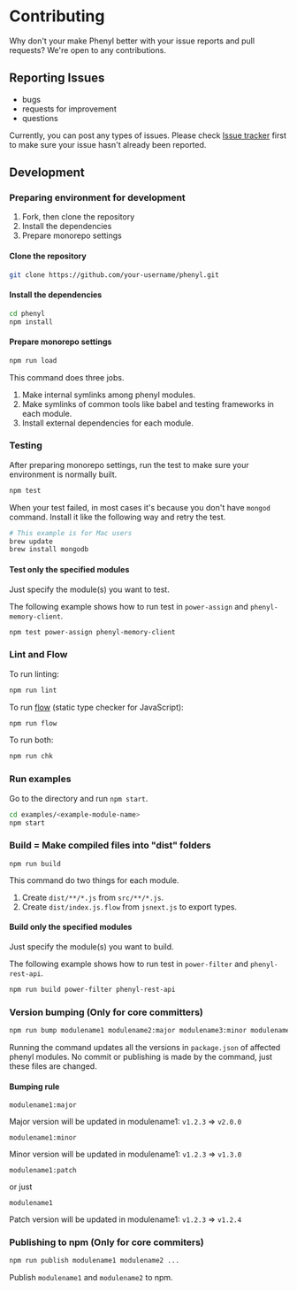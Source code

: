 # Contributing
Why don't your make Phenyl better with your issue reports and pull requests? We're open to any contributions.

## Reporting Issues
- bugs
- requests for improvement
- questions

Currently, you can post any types of issues.
Please check [Issue tracker](https://github.com/phenyl-js/phenyl/issues) first to make sure your issue hasn't already been reported.

## Development
### Preparing environment for development
1. Fork, then clone the repository
2. Install the dependencies
3. Prepare monorepo settings

#### Clone the repository
```bash
git clone https://github.com/your-username/phenyl.git
```

#### Install the dependencies
```bash
cd phenyl
npm install
```

#### Prepare monorepo settings
```bash
npm run load
```

This command does three jobs.

1. Make internal symlinks among phenyl modules.
2. Make symlinks of common tools like babel and testing frameworks in each module.
2. Install external dependencies for each module.

### Testing

After preparing monorepo settings, run the test to make sure your environment is normally built.

```bash
npm test
```
When your test failed, in most cases it's because you don't have `mongod` command.
Install it like the following way and retry the test.

```bash
# This example is for Mac users
brew update
brew install mongodb
```

#### Test only the specified modules
Just specify the module(s) you want to test.

The following example shows how to run test in `power-assign` and `phenyl-memory-client`.

```bash
npm test power-assign phenyl-memory-client
```



### Lint and Flow
To run linting:
```bash
npm run lint
```

To run [flow](https://flow.org) (static type checker for JavaScript):
```bash
npm run flow
```

To run both:
```bash
npm run chk
```

### Run examples

Go to the directory and run `npm start`.
```bash
cd examples/<example-module-name>
npm start
```

### Build = Make compiled files into "dist" folders

```
npm run build
```

This command do two things for each module.

1. Create `dist/**/*.js` from `src/**/*.js`.
2. Create `dist/index.js.flow` from `jsnext.js` to export types.


#### Build only the specified modules
Just specify the module(s) you want to build.

The following example shows how to run test in `power-filter` and `phenyl-rest-api`.

```bash
npm run build power-filter phenyl-rest-api
```


### Version bumping (Only for core committers)

```bash
npm run bump modulename1 modulename2:major modulename3:minor modulename4:patch modulename5:major ...
```

Running the command updates all the versions in `package.json` of affected phenyl modules.
No commit or publishing is made by the command, just these files are changed.

#### Bumping rule
```
modulename1:major
```
Major version will be updated in modulename1: `v1.2.3` => `v2.0.0`

```
modulename1:minor
```
Minor version will be updated in modulename1: `v1.2.3` => `v1.3.0`

```
modulename1:patch
```
or just
```
modulename1
```
Patch version will be updated in modulename1: `v1.2.3` => `v1.2.4`

### Publishing to npm (Only for core commiters)

```bash
npm run publish modulename1 modulename2 ...
```

Publish `modulename1` and `modulename2` to npm.

